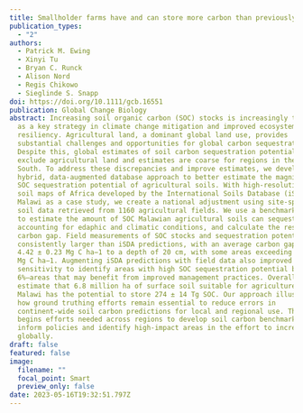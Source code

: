 ```yaml
---
title: Smallholder farms have and can store more carbon than previously estimated
publication_types:
  - "2"
authors:
  - Patrick M. Ewing
  - Xinyi Tu
  - Bryan C. Runck
  - Alison Nord
  - Regis Chikowo
  - Sieglinde S. Snapp
doi: https://doi.org/10.1111/gcb.16551
publication: Global Change Biology
abstract: Increasing soil organic carbon (SOC) stocks is increasingly targeted
  as a key strategy in climate change mitigation and improved ecosystem
  resiliency. Agricultural land, a dominant global land use, provides
  substantial challenges and opportunities for global carbon sequestration.
  Despite this, global estimates of soil carbon sequestration potential often
  exclude agricultural land and estimates are coarse for regions in the Global
  South. To address these discrepancies and improve estimates, we develop a
  hybrid, data-augmented database approach to better estimate the magnitude of
  SOC sequestration potential of agricultural soils. With high-resolution (30 m)
  soil maps of Africa developed by the International Soils Database (iSDA) and
  Malawi as a case study, we create a national adjustment using site-specific
  soil data retrieved from 1160 agricultural fields. We use a benchmark approach
  to estimate the amount of SOC Malawian agricultural soils can sequester,
  accounting for edaphic and climatic conditions, and calculate the resulting
  carbon gap. Field measurements of SOC stocks and sequestration potentials were
  consistently larger than iSDA predictions, with an average carbon gap of
  4.42 ± 0.23 Mg C ha−1 to a depth of 20 cm, with some areas exceeding 10
  Mg C ha−1. Augmenting iSDA predictions with field data also improved
  sensitivity to identify areas with high SOC sequestration potential by
  6%—areas that may benefit from improved management practices. Overall, we
  estimate that 6.8 million ha of surface soil suitable for agriculture in
  Malawi has the potential to store 274 ± 14 Tg SOC. Our approach illustrates
  how ground truthing efforts remain essential to reduce errors in
  continent-wide soil carbon predictions for local and regional use. This work
  begins efforts needed across regions to develop soil carbon benchmarks that
  inform policies and identify high-impact areas in the effort to increase SOC
  globally.
draft: false
featured: false
image:
  filename: ""
  focal_point: Smart
  preview_only: false
date: 2023-05-16T19:32:51.797Z
---
```

